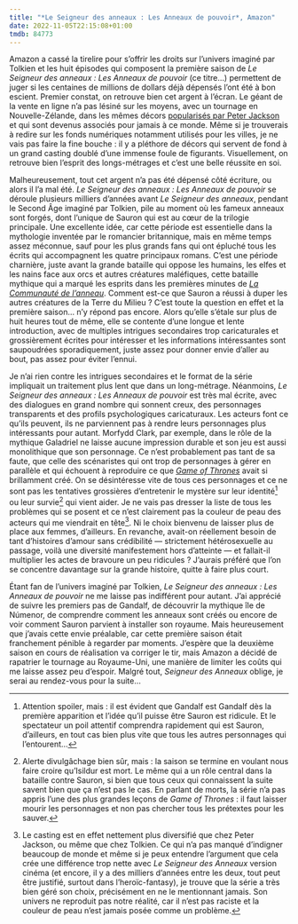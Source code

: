 ```yaml
---
title: "*Le Seigneur des anneaux : Les Anneaux de pouvoir*, Amazon"
date: 2022-11-05T22:15:08+01:00
tmdb: 84773 
---
```


Amazon a cassé la tirelire pour s’offrir les droits sur l’univers imaginé par Tolkien et les huit épisodes qui composent la première saison de *Le Seigneur des anneaux : Les Anneaux de pouvoir* (ce titre…) permettent de juger si les centaines de millions de dollars déjà dépensés l’ont été à bon escient. Premier constat, on retrouve bien cet argent à l’écran. Le géant de la vente en ligne n’a pas lésiné sur les moyens, avec un tournage en Nouvelle-Zélande, dans les mêmes décors [popularisés par Peter Jackson](https://voiretmanger.fr/saga/le-seigneur-des-anneaux/) et qui sont devenus associés pour jamais à ce monde. Même si je trouverais à redire sur les fonds numériques notamment utilisés pour les villes, je ne vais pas faire la fine bouche : il y a pléthore de décors qui servent de fond à un grand casting doublé d’une immense foule de figurants. Visuellement, on retrouve bien l’esprit des longs-métrages et c’est une belle réussite en soi.

Malheureusement, tout cet argent n’a pas été dépensé côté écriture, ou alors il l’a mal été. *Le Seigneur des anneaux : Les Anneaux de pouvoir* se déroule plusieurs milliers d’années avant *Le Seigneur des anneaux*, pendant le Second Âge imaginé par Tolkien, pile au moment où les fameux anneaux sont forgés, dont l’unique de Sauron qui est au cœur de la trilogie principale. Une excellente idée, car cette période est essentielle dans la mythologie inventée par le romancier britannique, mais en même temps assez méconnue, sauf pour les plus grands fans qui ont épluché tous les écrits qui accompagnent les quatre principaux romans. C’est une période charnière, juste avant la grande bataille qui oppose les humains, les elfes et les nains face aux orcs et autres créatures maléfiques, cette bataille mythique qui a marqué les esprits dans les premières minutes de *[La Communauté de l’anneau](https://voiretmanger.fr/seigneur-anneaux-communaute-anneau-jackson/)*. Comment est-ce que Sauron a réussi à duper les autres créatures de la Terre du Milieu ? C’est toute la question en effet et la première saison… n’y répond pas encore. Alors qu’elle s’étale sur plus de huit heures tout de même, elle se contente d’une longue et lente introduction, avec de multiples intrigues secondaires trop caricaturales et grossièrement écrites pour intéresser et les informations intéressantes sont saupoudrées sporadiquement, juste assez pour donner envie d’aller au bout, pas assez pour éviter l’ennui. 

Je n’ai rien contre les intrigues secondaires et le format de la série impliquait un traitement plus lent que dans un long-métrage. Néanmoins, *Le Seigneur des anneaux : Les Anneaux de pouvoir* est très mal écrite, avec des dialogues en grand nombre qui sonnent creux, des personnages transparents et des profils psychologiques caricaturaux. Les acteurs font ce qu’ils peuvent, ils ne parviennent pas à rendre leurs personnages plus intéressants pour autant. Morfydd Clark, par exemple, dans le rôle de la mythique Galadriel ne laisse aucune impression durable et son jeu est aussi monolithique que son personnage. Ce n’est probablement pas tant de sa faute, que celle des scénaristes qui ont trop de personnages à gérer en parallèle et qui échouent à reproduire ce que [*Game of Thrones*](https://voiretmanger.fr/game-of-thrones-weiss-benioff-hbo/) avait si brillamment créé. On se désintéresse vite de tous ces personnages et ce ne sont pas les tentatives grossières d’entretenir le mystère sur leur identité[^1] ou leur survie[^2] qui vient aider. Je ne vais pas dresser la liste de tous les problèmes qui se posent et ce n’est clairement pas la couleur de peau des acteurs qui me viendrait en tête[^3]. Ni le choix bienvenu de laisser plus de place aux femmes, d’ailleurs. En revanche, avait-on réellement besoin de tant d’histoires d’amour sans crédibilité — strictement hétérosexuelle au passage, voilà une diversité manifestement hors d’atteinte — et fallait-il multiplier les actes de bravoure un peu ridicules ? J’aurais préféré que l’on se concentre davantage sur la grande histoire, quitte à faire plus court.

Étant fan de l’univers imaginé par Tolkien, *Le Seigneur des anneaux : Les Anneaux de pouvoir* ne me laisse pas indifférent pour autant. J’ai apprécié de suivre les premiers pas de Gandalf, de découvrir la mythique île de Númenor, de comprendre comment les anneaux sont créés ou encore de voir comment Sauron parvient à installer son royaume. Mais heureusement que j’avais cette envie préalable, car cette première saison était franchement pénible à regarder par moments. J’espère que la deuxième saison en cours de réalisation va corriger le tir, mais Amazon a décidé de rapatrier le tournage au Royaume-Uni, une manière de limiter les coûts qui me laisse assez peu d’espoir. Malgré tout, *Seigneur des Anneaux* oblige, je serai au rendez-vous pour la suite… 


[^1]: Attention spoiler, mais : il est évident que Gandalf est Gandalf dès la première apparition et l’idée qu’il puisse être Sauron est ridicule. Et le spectateur un poil attentif comprendra rapidement qui est Sauron, d’ailleurs, en tout cas bien plus vite que tous les autres personnages qui l’entourent…

[^2]: Alerte divulgâchage bien sûr, mais : la saison se termine en voulant nous faire croire qu’Isildur est mort. Le même qui a un rôle central dans la bataille contre Sauron, si bien que tous ceux qui connaissent la suite savent bien que ça n’est pas le cas. En parlant de morts, la série n’a pas appris l’une des plus grandes leçons de *Game of Thrones* : il faut laisser mourir les personnages et non pas chercher tous les prétextes pour les sauver.

[^3]: Le casting est en effet nettement plus diversifié que chez Peter Jackson, ou même que chez Tolkien. Ce qui n’a pas manqué d’indigner beaucoup de monde et même si je peux entendre l’argument que cela crée une différence trop nette avec *Le Seigneur des Anneaux* version cinéma (et encore, il y a des milliers d’années entre les deux, tout peut être justifié, surtout dans l’heroïc-fantasy), je trouve que la série a très bien géré son choix, précisément en ne le mentionnant jamais. Son univers ne reproduit pas notre réalité, car il n’est pas raciste et la couleur de peau n’est jamais posée comme un problème. 
